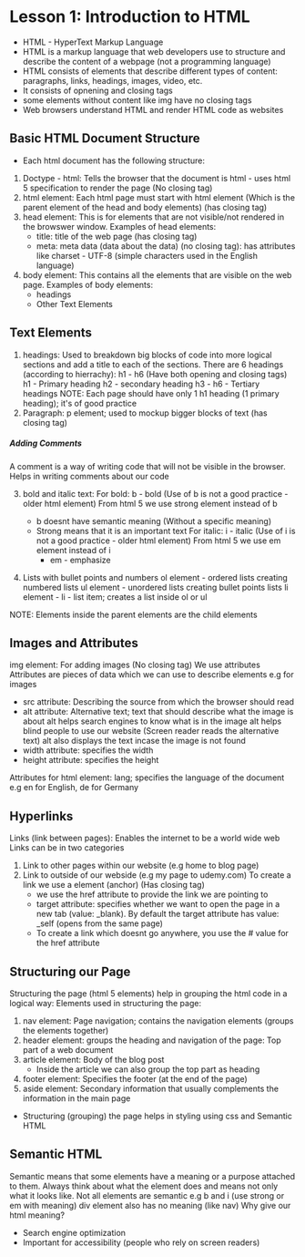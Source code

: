 # Lesson 1: Introduction to HTML

- HTML - HyperText Markup Language
- HTML is a markup language that web developers use to structure and
  describe the content of a webpage (not a programming language)
- HTML consists of elements that describe different types of content:
  paragraphs, links, headings, images, video, etc.
- It consists of opnening and closing tags
- some elements without content like img have no closing tags
- Web browsers understand HTML and render HTML code as websites

## Basic HTML Document Structure

- Each html document has the following structure:

1. Doctype - html: Tells the browser that the document is html - uses html 5 specification to render the page (No closing tag)
2. html element: Each html page must start with html element (Which is the parent element of the head and body elements) (has closing tag)
3. head element: This is for elements that are not visible/not rendered in the browswer window.
   Examples of head elements:
   - title: title of the web page (has closing tag)
   - meta: meta data (data about the data) (no closing tag): has attributes like charset - UTF-8 (simple characters used in the English language)
4. body element: This contains all the elements that are visible on the web page.
   Examples of body elements:
   - headings
   - Other Text Elements

## Text Elements

1. headings: Used to breakdown big blocks of code into more logical sections and add a title to each of the sections.
   There are 6 headings (according to hierrachy): h1 - h6 (Have both opening and closing tags)
   h1 - Primary heading
   h2 - secondary heading
   h3 - h6 - Tertiary headings
   NOTE: Each page should have only 1 h1 heading (1 primary heading); it's of good practice
2. Paragraph: p element; used to mockup bigger blocks of text (has closing tag)

##### Adding Comments

A comment is a way of writing code that will not be visible in the browser.
Helps in writing comments about our code

3. bold and italic text:
   For bold: b - bold (Use of b is not a good practice - older html element)
   From html 5 we use strong element instead of b

   - b doesnt have semantic meaning (Without a specific meaning)
   - Strong means that it is an important text
     For italic: i - italic (Use of i is not a good practice - older html element)
     From html 5 we use em element instead of i
     - em - emphasize

4. Lists with bullet points and numbers
   ol element - ordered lists creating numbered lists
   ul element - unordered lists creating bullet points lists
   li element - li - list item; creates a list inside ol or ul

NOTE: Elements inside the parent elements are the child elements

## Images and Attributes

img element: For adding images (No closing tag)
We use attributes
Attributes are pieces of data which we can use to describe elements
e.g for images

- src attribute: Describing the source from which the browser should read
- alt attribute: Alternative text; text that should describe what the image is about
  alt helps search engines to know what is in the image
  alt helps blind people to use our website (Screen reader reads the alternative text)
  alt also displays the text incase the image is not found
- width attribute: specifies the width
- height attribute: specifies the height

Attributes for html element: lang; specifies the language of the document e.g en
for English, de for Germany

## Hyperlinks

Links (link between pages): Enables the internet to be a world wide web
Links can be in two categories

1. Link to other pages within our website (e.g home to blog page)
2. Link to outside of our webside (e.g my page to udemy.com)
   To create a link we use a element (anchor) (Has closing tag)
   - we use the href attribute to provide the link we are pointing to
   - target attribute: specifies whether we want to open the page in a new tab (value: \_blank). By default the target attribute has value: \_self (opens from the same page)
   - To create a link which doesnt go anywhere, you use the # value for the href attribute

## Structuring our Page

Structuring the page (html 5 elements) help in grouping the html code in a logical way:
Elements used in structuring the page:

1. nav element: Page navigation; contains the navigation elements (groups the elements together)
2. header element: groups the heading and navigation of the page: Top part of a web document
3. article element: Body of the blog post
   - Inside the article we can also group the top part as heading
4. footer element: Specifies the footer (at the end of the page)
5. aside element: Secondary information that usually complements the information in the main page

- Structuring (grouping) the page helps in styling using css and Semantic HTML

## Semantic HTML

Semantic means that some elements have a meaning or a purpose attached to them.
Always think about what the element does and means not only what it looks like.
Not all elements are semantic e.g b and i (use strong or em with meaning)
div element also has no meaning (like nav)
Why give our html meaning?

- Search engine optimization
- Important for accessibility (people who rely on screen readers)
